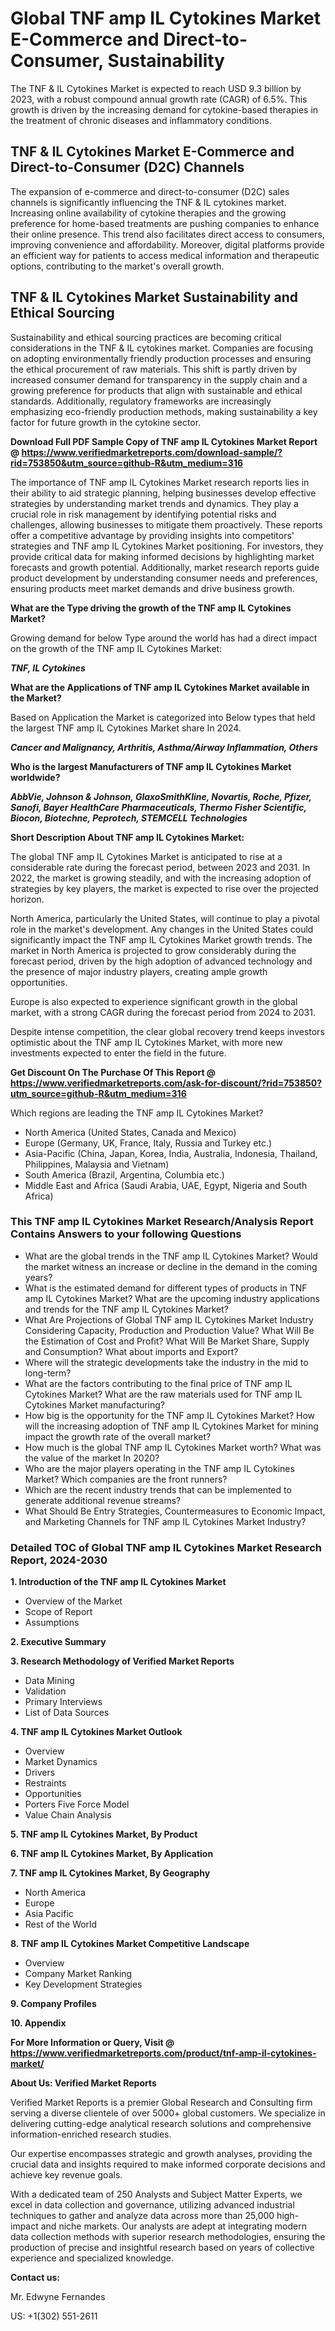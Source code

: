 <h1>Global TNF amp IL Cytokines Market E-Commerce and Direct-to-Consumer, Sustainability</h1><p class=""><p>The TNF & IL Cytokines Market is expected to reach USD 9.3 billion by 2023, with a robust compound annual growth rate (CAGR) of 6.5%. This growth is driven by the increasing demand for cytokine-based therapies in the treatment of chronic diseases and inflammatory conditions.</p><h2>TNF & IL Cytokines Market E-Commerce and Direct-to-Consumer (D2C) Channels</h2><p>The expansion of e-commerce and direct-to-consumer (D2C) sales channels is significantly influencing the TNF & IL cytokines market. Increasing online availability of cytokine therapies and the growing preference for home-based treatments are pushing companies to enhance their online presence. This trend also facilitates direct access to consumers, improving convenience and affordability. Moreover, digital platforms provide an efficient way for patients to access medical information and therapeutic options, contributing to the market's overall growth.</p><h2>TNF & IL Cytokines Market Sustainability and Ethical Sourcing</h2><p>Sustainability and ethical sourcing practices are becoming critical considerations in the TNF & IL cytokines market. Companies are focusing on adopting environmentally friendly production processes and ensuring the ethical procurement of raw materials. This shift is partly driven by increased consumer demand for transparency in the supply chain and a growing preference for products that align with sustainable and ethical standards. Additionally, regulatory frameworks are increasingly emphasizing eco-friendly production methods, making sustainability a key factor for future growth in the cytokine sector.</p></p><p class=""><strong>Download Full PDF Sample Copy of TNF amp IL Cytokines Market Report @ <a href="https://www.verifiedmarketreports.com/download-sample/?rid=753850&utm_source=github-R&utm_medium=316" target="_blank">https://www.verifiedmarketreports.com/download-sample/?rid=753850&utm_source=github-R&utm_medium=316</a></strong></p><p>The importance of&nbsp;TNF amp IL Cytokines Market research reports lies in their ability to aid strategic planning, helping businesses develop effective strategies by understanding market trends and dynamics. They play a crucial role in risk management by identifying potential risks and challenges, allowing businesses to mitigate them proactively. These reports offer a competitive advantage by providing insights into competitors' strategies and TNF amp IL Cytokines Market positioning. For investors, they provide critical data for making informed decisions by highlighting market forecasts and growth potential. Additionally, market research reports guide product development by understanding consumer needs and preferences, ensuring products meet market demands and drive business growth.</p><p><strong>What are the&nbsp;Type driving the growth of the TNF amp IL Cytokines Market?</strong></p><p id="" class="">Growing demand for below Type around the world has had a direct impact on the growth of the TNF amp IL Cytokines Market:</p><p class=""><em><strong>TNF, IL Cytokines</strong></em></p><p class=""><strong>What are the&nbsp;Applications&nbsp;of TNF amp IL Cytokines Market available in the Market?</strong></p><p id="" class="">Based on Application the Market is categorized into Below types that held the largest TNF amp IL Cytokines Market share In 2024.</p><p class=""><em><strong>Cancer and Malignancy, Arthritis, Asthma/Airway Inflammation, Others</strong></em></p><p class=""><strong>Who is the largest Manufacturers of TNF amp IL Cytokines Market worldwide?</strong></p><p><em><strong>AbbVie, Johnson & Johnson, GlaxoSmithKline, Novartis, Roche, Pfizer, Sanofi, Bayer HealthCare Pharmaceuticals, Thermo Fisher Scientific, Biocon, Biotechne, Peprotech, STEMCELL Technologies</strong></em></p><p id="" class=""><strong>Short Description About TNF amp IL Cytokines Market:</strong></p><p>The global TNF amp IL Cytokines Market is anticipated to rise at a considerable rate during the forecast period, between 2023 and 2031. In 2022, the market is growing steadily, and with the increasing adoption of strategies by key players, the market is expected to rise over the projected horizon.</p><p>North America, particularly the United States, will continue to play a pivotal role in the market's development. Any changes in the United States could significantly impact the TNF amp IL Cytokines Market growth trends. The market in North America is projected to grow considerably during the forecast period, driven by the high adoption of advanced technology and the presence of major industry players, creating ample growth opportunities.</p><p>Europe is also expected to experience significant growth in the global market, with a strong CAGR during the forecast period from 2024 to 2031.</p><p>Despite intense competition, the clear global recovery trend keeps investors optimistic about the TNF amp IL Cytokines Market, with more new investments expected to enter the field in the future.</p><p id="" class=""><strong>Get Discount On The Purchase Of This Report @ <a href="https://www.verifiedmarketreports.com/ask-for-discount/?rid=753850?utm_source=github-R&utm_medium=316" target="_blank">https://www.verifiedmarketreports.com/ask-for-discount/?rid=753850?utm_source=github-R&utm_medium=316</a></strong></p><p class="">Which regions are leading the TNF amp IL Cytokines Market?</p><ul><li>North America (United States, Canada and Mexico)</li><li>Europe (Germany, UK, France, Italy, Russia and Turkey etc.)</li><li>Asia-Pacific (China, Japan, Korea, India, Australia, Indonesia, Thailand, Philippines, Malaysia and Vietnam)</li><li>South America (Brazil, Argentina, Columbia etc.)</li><li>Middle East and Africa (Saudi Arabia, UAE, Egypt, Nigeria and South Africa)</li></ul><h3 id="" class="">This TNF amp IL Cytokines Market Research/Analysis Report Contains Answers to your following Questions</h3><ul><li>What are the global trends in the TNF amp IL Cytokines Market? Would the market witness an increase or decline in the demand in the coming years?</li><li>What is the estimated demand for different types of products in TNF amp IL Cytokines Market? What are the upcoming industry applications and trends for the TNF amp IL Cytokines Market?</li><li>What Are Projections of Global TNF amp IL Cytokines Market Industry Considering Capacity, Production and Production Value? What Will Be the Estimation of Cost and Profit? What Will Be Market Share, Supply and Consumption? What about imports and Export?</li><li>Where will the strategic developments take the industry in the mid to long-term?</li><li>What are the factors contributing to the final price of TNF amp IL Cytokines Market? What are the raw materials used for TNF amp IL Cytokines Market manufacturing?</li><li>How big is the opportunity for the TNF amp IL Cytokines Market? How will the increasing adoption of TNF amp IL Cytokines Market for mining impact the growth rate of the overall market?</li><li>How much is the global TNF amp IL Cytokines Market worth? What was the value of the market In 2020?</li><li>Who are the major players operating in the TNF amp IL Cytokines Market? Which companies are the front runners?</li><li>Which are the recent industry trends that can be implemented to generate additional revenue streams?</li><li>What Should Be Entry Strategies, Countermeasures to Economic Impact, and Marketing Channels for TNF amp IL Cytokines Market Industry?</li></ul><h3 id="" class="">Detailed TOC of Global TNF amp IL Cytokines Market Research Report, 2024-2030</h3><p id="" class=""><strong>1. Introduction of the TNF amp IL Cytokines Market</strong></p><ul><li>Overview of the Market</li><li>Scope of Report</li><li>Assumptions</li></ul><p id="" class=""><strong>2. Executive Summary</strong></p><p id="" class=""><strong>3. Research Methodology of Verified Market Reports</strong></p><ul><li>Data Mining</li><li>Validation</li><li>Primary Interviews</li><li>List of Data Sources</li></ul><p id="" class=""><strong>4. TNF amp IL Cytokines Market Outlook</strong></p><ul><li>Overview</li><li>Market Dynamics</li><li>Drivers</li><li>Restraints</li><li>Opportunities</li><li>Porters Five Force Model</li><li>Value Chain Analysis</li></ul><p id="" class=""><strong>5. TNF amp IL Cytokines Market, By Product</strong></p><p id="" class=""><strong>6. TNF amp IL Cytokines Market, By Application</strong></p><p id="" class=""><strong>7. TNF amp IL Cytokines Market, By Geography</strong></p><ul><li>North America</li><li>Europe</li><li>Asia Pacific</li><li>Rest of the World</li></ul><p id="" class=""><strong>8. TNF amp IL Cytokines Market Competitive Landscape</strong></p><ul><li>Overview</li><li>Company Market Ranking</li><li>Key Development Strategies</li></ul><p id="" class=""><strong>9. Company Profiles</strong></p><p id="" class=""><strong>10. Appendix</strong></p><p id="" class=""><strong>For More Information or Query, Visit @ <a href="https://www.verifiedmarketreports.com/product/tnf-amp-il-cytokines-market/" target="_blank">https://www.verifiedmarketreports.com/product/tnf-amp-il-cytokines-market/</a></strong></p><p id="" class=""><strong>About Us: Verified Market Reports</strong></p><p id="" class="">Verified Market Reports is a premier Global Research and Consulting firm serving a diverse clientele of over 5000+ global customers. We specialize in delivering cutting-edge analytical research solutions and comprehensive information-enriched research studies.</p><p id="" class="">Our expertise encompasses strategic and growth analyses, providing the crucial data and insights required to make informed corporate decisions and achieve key revenue goals.</p><p id="" class="">With a dedicated team of 250 Analysts and Subject Matter Experts, we excel in data collection and governance, utilizing advanced industrial techniques to gather and analyze data across more than 25,000 high-impact and niche markets. Our analysts are adept at integrating modern data collection methods with superior research methodologies, ensuring the production of precise and insightful research based on years of collective experience and specialized knowledge.</p><p id="" class=""><strong>Contact us:</strong></p><p id="" class="">Mr. Edwyne Fernandes</p><p id="" class="">US: +1(302) 551-2611</p>